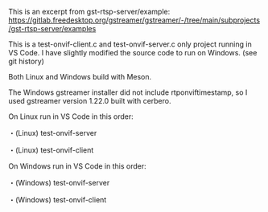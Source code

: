 This is an excerpt from gst-rtsp-server/example:
https://gitlab.freedesktop.org/gstreamer/gstreamer/-/tree/main/subprojects/gst-rtsp-server/examples

This is a test-onvif-client.c and test-onvif-server.c only project running in VS Code.
I have slightly modified the source code to run on Windows. (see git history)

Both Linux and Windows build with Meson.

The Windows gstreamer installer did not include rtponviftimestamp, so I used gstreamer version 1.22.0 built with cerbero.

On Linux run in VS Code in this order:

・(Linux) test-onvif-server

・(Linux) test-onvif-client

On Windows run in VS Code in this order:

・(Windows) test-onvif-server

・(Windows) test-onvif-client
